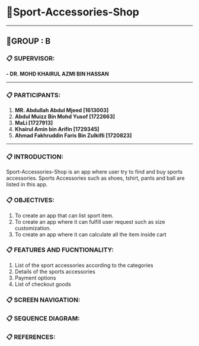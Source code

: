 # **:file_folder:Sport-Accessories-Shop**
* * * * *
## **:open_file_folder:GROUP  : B**
### **:clipboard: SUPERVISOR:**

**- DR. MOHD KHAIRUL AZMI BIN HASSAN**
* * * * *
### **:clipboard: PARTICIPANTS:**

1. **MR. Abdullah Abdul Mjeed [1613003]**
2. **Abdul Muizz Bin Mohd Yusof [1722663]**
3. **MaLi [1727913]**
4. **Khairul Amin bin Arifin [1729345]**
5. **Ahmad Fakhruddin Faris Bin Zulkifli [1720823]**
* * * * *
### **:clipboard: INTRODUCTION:**

Sport-Accessories-Shop is an app where user try to find and buy sports accessories. Sports Accessories such as shoes, tshirt, pants and ball are listed in this app. 

### **:clipboard: OBJECTIVES:**

1. To create an app that can list sport item.
2. To create an app where it can fulfill user request such as size customization.
3. To create an app where it can calculate all the item inside cart

### **:clipboard: FEATURES AND FUCNTIONALITY:**

1. List of the sport accessories according to the categories
2. Details of the sports accessories
3. Payment options
4. List of checkout goods

### **:clipboard: SCREEN NAVIGATION:**
### **:clipboard: SEQUENCE DIAGRAM:**
### **:clipboard: REFERENCES:**
